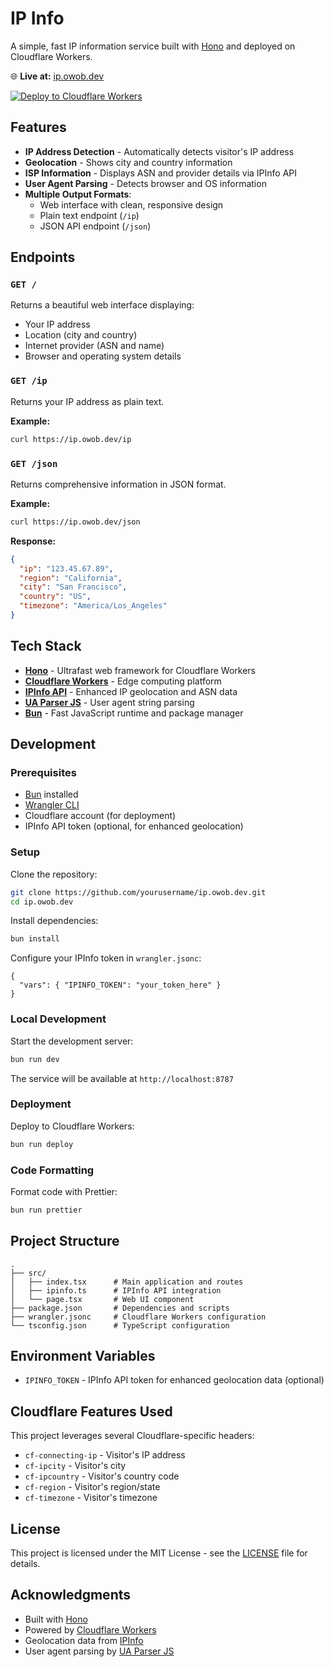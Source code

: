 # IP Info

A simple, fast IP information service built with [Hono](https://hono.dev/) and deployed on Cloudflare Workers.

🌐 **Live at:** [ip.owob.dev](https://ip.owob.dev)

[![Deploy to Cloudflare Workers](https://deploy.workers.cloudflare.com/button)](https://deploy.workers.cloudflare.com/?url=https://github.com/noticebrick/ipinfo)

## Features

- **IP Address Detection** - Automatically detects visitor's IP address
- **Geolocation** - Shows city and country information
- **ISP Information** - Displays ASN and provider details via IPInfo API
- **User Agent Parsing** - Detects browser and OS information
- **Multiple Output Formats**:
  - Web interface with clean, responsive design
  - Plain text endpoint (`/ip`)
  - JSON API endpoint (`/json`)

## Endpoints

### `GET /`

Returns a beautiful web interface displaying:

- Your IP address
- Location (city and country)
- Internet provider (ASN and name)
- Browser and operating system details

### `GET /ip`

Returns your IP address as plain text.

**Example:**

```bash
curl https://ip.owob.dev/ip
```

### `GET /json`

Returns comprehensive information in JSON format.

**Example:**

```bash
curl https://ip.owob.dev/json
```

**Response:**

```json
{
  "ip": "123.45.67.89",
  "region": "California",
  "city": "San Francisco",
  "country": "US",
  "timezone": "America/Los_Angeles"
}
```

## Tech Stack

- **[Hono](https://hono.dev/)** - Ultrafast web framework for Cloudflare Workers
- **[Cloudflare Workers](https://workers.cloudflare.com/)** - Edge computing platform
- **[IPInfo API](https://ipinfo.io/)** - Enhanced IP geolocation and ASN data
- **[UA Parser JS](https://github.com/faisalman/ua-parser-js)** - User agent string parsing
- **[Bun](https://bun.sh/)** - Fast JavaScript runtime and package manager

## Development

### Prerequisites

- [Bun](https://bun.sh/) installed
- [Wrangler CLI](https://developers.cloudflare.com/workers/wrangler/)
- Cloudflare account (for deployment)
- IPInfo API token (optional, for enhanced geolocation)

### Setup

Clone the repository:

```bash
git clone https://github.com/yourusername/ip.owob.dev.git
cd ip.owob.dev
```

Install dependencies:

```bash
bun install
```

Configure your IPInfo token in `wrangler.jsonc`:

```jsonc
{
  "vars": { "IPINFO_TOKEN": "your_token_here" }
}
```

### Local Development

Start the development server:

```bash
bun run dev
```

The service will be available at `http://localhost:8787`

### Deployment

Deploy to Cloudflare Workers:

```bash
bun run deploy
```

### Code Formatting

Format code with Prettier:

```bash
bun run prettier
```

## Project Structure

```plaintext
.
├── src/
│   ├── index.tsx      # Main application and routes
│   ├── ipinfo.ts      # IPInfo API integration
│   └── page.tsx       # Web UI component
├── package.json       # Dependencies and scripts
├── wrangler.jsonc     # Cloudflare Workers configuration
└── tsconfig.json      # TypeScript configuration
```

## Environment Variables

- `IPINFO_TOKEN` - IPInfo API token for enhanced geolocation data (optional)

## Cloudflare Features Used

This project leverages several Cloudflare-specific headers:

- `cf-connecting-ip` - Visitor's IP address
- `cf-ipcity` - Visitor's city
- `cf-ipcountry` - Visitor's country code
- `cf-region` - Visitor's region/state
- `cf-timezone` - Visitor's timezone

## License

This project is licensed under the MIT License - see the [LICENSE](LICENSE) file for details.

## Acknowledgments

- Built with [Hono](https://hono.dev/)
- Powered by [Cloudflare Workers](https://workers.cloudflare.com/)
- Geolocation data from [IPInfo](https://ipinfo.io/)
- User agent parsing by [UA Parser JS](https://github.com/faisalman/ua-parser-js)
